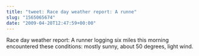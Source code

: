 ```yaml
---
title: "tweet: Race day weather report: A runne"
slug: "1565065674"
date: "2009-04-20T12:47:59+00:00"
---
```

Race day weather report: A runner logging six miles this morning encountered these conditions: mostly sunny, about 50 degrees, light wind.